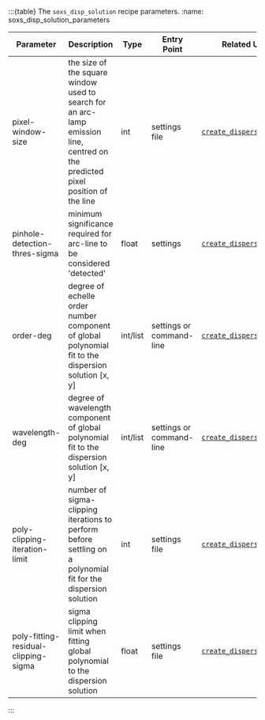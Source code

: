 :::{table} The `soxs_disp_solution` recipe parameters.
:name: soxs_disp_solution_parameters

| Parameter                | Description                                   | Type  | Entry Point   | Related Util                                   |
| ------------------------ | --------------------------------------------- | ----- | ------------- | ---------------------------------------------- |
| pixel-window-size | the size of the square window used to search for an arc-lamp emission line, centred on the predicted pixel position of the line | int | settings file | [`create_dispersion_map`](../utils/create_dispersion_map.md) |
| pinhole-detection-thres-sigma | minimum significance required for arc-line to be considered 'detected' | float  |settings                 | [`create_dispersion_map`](../utils/create_dispersion_map.md) |
| order-deg                            | degree of echelle order number component of global polynomial fit to the dispersion solution [x, y]                             | int/list | settings or command-line | [`create_dispersion_map`](../utils/create_dispersion_map.md) |
| wavelength-deg                       | degree of wavelength component of global polynomial fit to the dispersion solution [x, y]                                       | int/list | settings or command-line | [`create_dispersion_map`](../utils/create_dispersion_map.md) |
| poly-clipping-iteration-limit | number of sigma-clipping iterations to perform before settling on a polynomial fit for the dispersion solution | int | settings file | [`create_dispersion_map`](../utils/create_dispersion_map.md) |
| poly-fitting-residual-clipping-sigma | sigma clipping limit when fitting global polynomial to the dispersion solution | float | settings file | [`create_dispersion_map`](../utils/create_dispersion_map.md) |

:::



